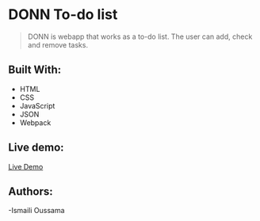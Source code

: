 # DONN To-do list
>DONN is webapp that works as a to-do list. The user can add, check and remove tasks.

## Built With:
- HTML
- CSS
- JavaScript
- JSON
- Webpack

## Live demo:
[Live Demo](https://ussamaismaili.github.io/DONN/)

## Authors:
-Ismaili Oussama
